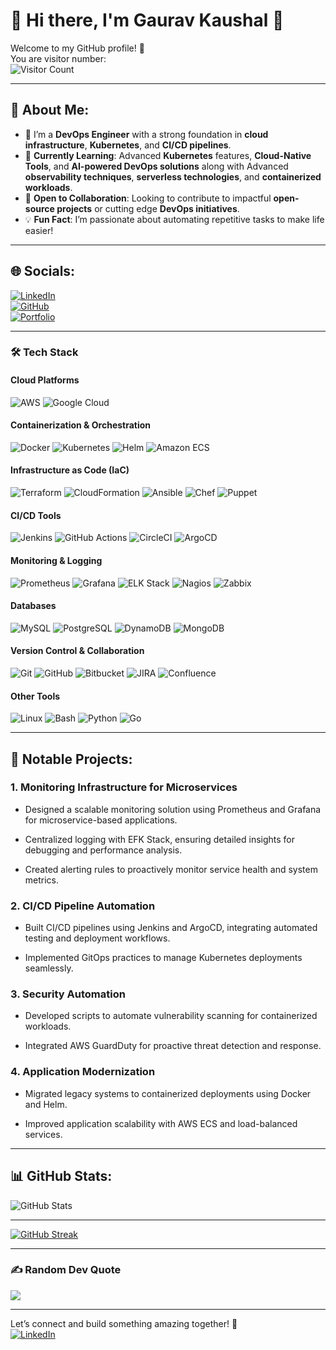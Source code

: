 # 🌟 Hi there, I'm Gaurav Kaushal 👋

Welcome to my GitHub profile! 🚀  
You are visitor number:  
![Visitor Count](https://komarev.com/ghpvc/?username=Gaurav-Kaushal&color=blue&style=flat&abbreviated=true)

---

## 💫 About Me:

- 🔭 I’m a **DevOps Engineer** with a strong foundation in **cloud infrastructure**, **Kubernetes**, and **CI/CD pipelines**.
- 🌱 **Currently Learning**: Advanced **Kubernetes** features, **Cloud-Native Tools**, and **AI-powered DevOps solutions** along with Advanced **observability techniques**, **serverless technologies**, and **containerized workloads**.
- 🤝 **Open to Collaboration**: Looking to contribute to impactful **open-source projects** or cutting edge **DevOps initiatives**.
- 💡 **Fun Fact**: I’m passionate about automating repetitive tasks to make life easier!

---

## 🌐 Socials:

[![LinkedIn](https://img.shields.io/badge/LinkedIn-%230077B5.svg?logo=linkedin&logoColor=white)](https://www.linkedin.com/in/gauravkaushal1996/)  
[![GitHub](https://img.shields.io/badge/GitHub-181717?logo=github&logoColor=white)](https://github.com/Gaurav-Kaushal)  
[![Portfolio](https://img.shields.io/badge/Portfolio-%23000000.svg?logo=firefox&logoColor=white)](#In-Progress)

---

### 🛠️ Tech Stack
#### Cloud Platforms
![AWS](https://img.shields.io/badge/AWS-%23FF9900.svg?style=flat&logo=amazonaws&logoColor=white)
![Google Cloud](https://img.shields.io/badge/Google_Cloud-%234285F4.svg?style=flat&logo=google-cloud&logoColor=white)

#### Containerization & Orchestration
![Docker](https://img.shields.io/badge/Docker-%230db7ed.svg?style=flat&logo=docker&logoColor=white)
![Kubernetes](https://img.shields.io/badge/Kubernetes-%23326ce5.svg?style=flat&logo=kubernetes&logoColor=white)
![Helm](https://img.shields.io/badge/Helm-%23FFFFFF.svg?style=flat&logo=helm&logoColor=0F1689)
![Amazon ECS](https://img.shields.io/badge/Amazon_ECS-%23FF9900.svg?style=flat&logo=amazon-ecs&logoColor=white)

#### Infrastructure as Code (IaC)
![Terraform](https://img.shields.io/badge/Terraform-%235835CC.svg?style=flat&logo=terraform&logoColor=white)
![CloudFormation](https://img.shields.io/badge/CloudFormation-%23FF9900.svg?style=flat&logo=amazonaws&logoColor=white)
![Ansible](https://img.shields.io/badge/Ansible-%23EE0000.svg?style=flat&logo=ansible&logoColor=white)
![Chef](https://img.shields.io/badge/Chef-%23F68212.svg?style=flat&logo=chef&logoColor=white)
![Puppet](https://img.shields.io/badge/Puppet-%23FFAE1A.svg?style=flat&logo=puppet&logoColor=white)

#### CI/CD Tools
![Jenkins](https://img.shields.io/badge/Jenkins-%23D24939.svg?style=flat&logo=jenkins&logoColor=white)
![GitHub Actions](https://img.shields.io/badge/GitHub_Actions-%232671E5.svg?style=flat&logo=githubactions&logoColor=white)
![CircleCI](https://img.shields.io/badge/CircleCI-%23343434.svg?style=flat&logo=circleci&logoColor=white)
![ArgoCD](https://img.shields.io/badge/ArgoCD-%23F05033.svg?style=flat&logo=argo&logoColor=white)

#### Monitoring & Logging
![Prometheus](https://img.shields.io/badge/Prometheus-%23E6522C.svg?style=flat&logo=prometheus&logoColor=white)
![Grafana](https://img.shields.io/badge/Grafana-%23F46800.svg?style=flat&logo=grafana&logoColor=white)
![ELK Stack](https://img.shields.io/badge/ELK_Stack-%23006699.svg?style=flat&logo=elastic-stack&logoColor=white)
![Nagios](https://img.shields.io/badge/Nagios-%23005A95.svg?style=flat&logo=nagios&logoColor=white)
![Zabbix](https://img.shields.io/badge/Zabbix-%23D72E29.svg?style=flat&logo=zabbix&logoColor=white)

#### Databases
![MySQL](https://img.shields.io/badge/MySQL-%2300f.svg?style=flat&logo=mysql&logoColor=white)
![PostgreSQL](https://img.shields.io/badge/PostgreSQL-%23316192.svg?style=flat&logo=postgresql&logoColor=white)
![DynamoDB](https://img.shields.io/badge/DynamoDB-%2300F.svg?style=flat&logo=amazon-dynamodb&logoColor=white)
![MongoDB](https://img.shields.io/badge/MongoDB-%2347A248.svg?style=flat&logo=mongodb&logoColor=white)

#### Version Control & Collaboration
![Git](https://img.shields.io/badge/Git-%23F05033.svg?style=flat&logo=git&logoColor=white)
![GitHub](https://img.shields.io/badge/GitHub-%23181717.svg?style=flat&logo=github&logoColor=white)
![Bitbucket](https://img.shields.io/badge/Bitbucket-%230047B3.svg?style=flat&logo=bitbucket&logoColor=white)
![JIRA](https://img.shields.io/badge/JIRA-%230052CC.svg?style=flat&logo=jira&logoColor=white)
![Confluence](https://img.shields.io/badge/Confluence-%2325A8E0.svg?style=flat&logo=confluence&logoColor=white)

#### Other Tools
![Linux](https://img.shields.io/badge/Linux-%23FCC624.svg?style=flat&logo=linux&logoColor=black)
![Bash](https://img.shields.io/badge/Bash-%234EAA25.svg?style=flat&logo=gnu-bash&logoColor=white)
![Python](https://img.shields.io/badge/Python-%233776AB.svg?style=flat&logo=python&logoColor=white)
![Go](https://img.shields.io/badge/Go-%2300ADD8.svg?style=flat&logo=go&logoColor=white)

---

## 🚀 Notable Projects:

### 1. Monitoring Infrastructure for Microservices

- Designed a scalable monitoring solution using Prometheus and Grafana for microservice-based applications.

- Centralized logging with EFK Stack, ensuring detailed insights for debugging and performance analysis.

- Created alerting rules to proactively monitor service health and system metrics.

### 2. CI/CD Pipeline Automation

- Built CI/CD pipelines using Jenkins and ArgoCD, integrating automated testing and deployment workflows.

- Implemented GitOps practices to manage Kubernetes deployments seamlessly.

### 3. Security Automation

- Developed scripts to automate vulnerability scanning for containerized workloads.

- Integrated AWS GuardDuty for proactive threat detection and response.

### 4. Application Modernization

- Migrated legacy systems to containerized deployments using Docker and Helm.

- Improved application scalability with AWS ECS and load-balanced services.

---

## 📊 GitHub Stats:

![GitHub Stats](https://github-readme-stats.vercel.app/api?username=Gaurav-Kaushal&theme=radical&show_icons=true&hide_border=true&count_private=true)  

---

[![GitHub Streak](https://streak-stats.demolab.com?user=Gaurav-Kaushal&theme=dark)](https://git.io/streak-stats)

---

### ✍️ Random Dev Quote

![](https://quotes-github-readme.vercel.app/api?type=horizontal&theme=radical)

---

Let’s connect and build something amazing together! 🌟  
[![LinkedIn](https://img.shields.io/badge/LinkedIn-%230077B5.svg?logo=linkedin&logoColor=white)](https://linkedin.com/in/gauravkaushal1996)
